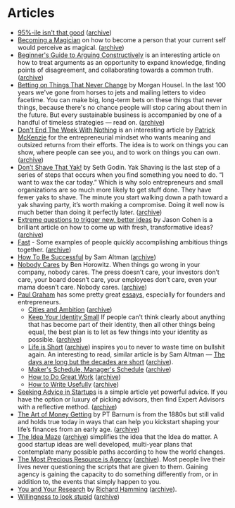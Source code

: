 # Articles

- [95%-ile isn't that good](https://danluu.com/p95-skill/) ([archive](https://archive.ph/siizR))
- [Becoming a Magician](https://autotranslucence.wordpress.com/2018/03/30/becoming-a-magician/) on how to become a person that your current self would perceive as magical. ([archive](https://archive.ph/UzJfb))
- [Beginner's Guide to Arguing Constructively](https://liamrosen.com/arguments.html) is an interesting article on how to treat arguments as an opportunity to expand knowledge, finding points of disagreement, and collaborating towards a common truth. ([archive](https://archive.ph/uWYFf))
- [Betting on Things That Never Change](https://collabfund.com/blog/betting-on-things-that-never-change/) by Morgan Housel. In the last 100 years we've gone from horses to jets and mailing letters to video facetime. You can make big, long-term bets on these things that never things, because there's no chance people will stop caring about them in the future. But every sustainable business is accompanied by one of a handful of timeless strategies — read on. ([archive](https://archive.ph/rDuMr))
- [Don't End The Week With Nothing](https://training.kalzumeus.com/newsletters/archive/do-not-end-the-week-with-nothing) is an interesting article by [Patrick McKenzie](https://www.kalzumeus.com) for the entrepreneurial mindset who wants meaning and outsized returns from their efforts. The idea is to work on things you can show, where people can see you, and to work on things you can own. ([archive](https://archive.ph/4LkFW))
- [Don’t Shave That Yak!](https://seths.blog/2005/03/dont_shave_that/) by Seth Godin. Yak Shaving is the last step of a series of steps that occurs when you find something you need to do. “I want to wax the car today.” Which is why solo entrepreneurs and small organizations are so much more likely to get stuff done. They have fewer yaks to shave. The minute you start walking down a path toward a yak shaving party, it’s worth making a compromise. Doing it well now is much better than doing it perfectly later. ([archive](https://archive.ph/2cUbB))
- [Extreme questions to trigger new, better ideas](https://longform.asmartbear.com/posts/extreme-questions/) by Jason Cohen is a brilliant article on how to come up with fresh, transformative ideas? ([archive](https://archive.ph/kVVMT))
- [Fast](https://patrickcollison.com/fast) - Some examples of people quickly accomplishing ambitious things together. ([archive](https://archive.ph/0m6GN))
- [How To Be Successful](https://blog.samaltman.com/how-to-be-successful) by Sam Altman ([archive](https://archive.ph/CJCpG))
- [Nobody Cares](https://a16z.com/2011/10/08/nobody-cares/) by Ben Horowitz. When things go wrong in your company, nobody cares. The press doesn’t care, your investors don’t care, your board doesn’t care, your employees don’t care, even your mama doesn’t care. Nobody cares. ([archive](https://archive.ph/1Ck52))
- [Paul Graham](http://www.paulgraham.com) has some pretty great [essays](http://www.paulgraham.com/articles.html), especially for founders and entrepreneurs.
	+ [Cities and Ambition](http://paulgraham.com/cities.html) ([archive](https://archive.ph/MsL0h))
	+ [Keep Your Identity Small](http://www.paulgraham.com/identity.html) If people can't think clearly about anything that has become part of their identity, then all other things being equal, the best plan is to let as few things into your identity as possible. ([archive](https://archive.ph/e6k2d))
	+ [Life is Short](http://paulgraham.com/vb.html) ([archive](https://archive.ph/ar3Gh)) inspires you to never to waste time on bullshit again. An interesting to read, similar article is by Sam Altman — [The days are long but the decades are short](https://blog.samaltman.com/the-days-are-long-but-the-decades-are-short) ([archive](https://archive.ph/IkdUN)).
	+ [Maker's Schedule, Manager's Schedule](http://paulgraham.com/makersschedule.html) ([archive](https://archive.ph/YOVZk))
	+ [How to Do Great Work](http://www.paulgraham.com/greatwork.html) ([archive](https://archive.is/Tf1aD))
	+ [How to Write Usefully](http://paulgraham.com/greatwork.html) ([archive](https://archive.ph/wXxmT))
- [Seeking Advice in Startups](https://nuances.substack.com/p/seeking-advice-in-startups) is a simple article yet powerful advice. If you have the option or luxury of picking advisors, then find Expert Advisors with a reflective method. ([archive](https://archive.ph/76zAf))
- [The Art of Money Getting](https://www.gutenberg.org/files/8581/8581-h/8581-h.htm) by PT Barnum is from the 1880s but still valid and holds true today in ways that can help you kickstart shaping your life’s finances from an early age. ([archive](https://archive.ph/pFejc#selection-9.60-9.72))
- [The Idea Maze](https://cdixon.org/2013/08/04/the-idea-maze) ([archive](https://archive.ph/fHbjD)) simplifies the idea that the Idea do matter. A good startup ideas are well developed, multi-year plans that contemplate many possible paths according to how the world changes.
- [The Most Precious Resource is Agency](https://simonsarris.substack.com/p/the-most-precious-resource-is-agency) ([archive](https://archive.ph/6HpTF)). Most people live their lives never questioning the scripts that are given to them. Gaining agency is gaining the capacity to do something differently from, or in addition to, the events that simply happen to you.
- [You and Your Research](https://www.cs.utexas.edu/users/dahlin/bookshelf/hamming.html) by [Richard Hamming](https://en.wikipedia.org/wiki/Richard_Hamming) ([archive](https://archive.ph/stl29)).
- [Willingness to look stupid](https://danluu.com/look-stupid/) ([archive](https://archive.ph/R7Nlu))